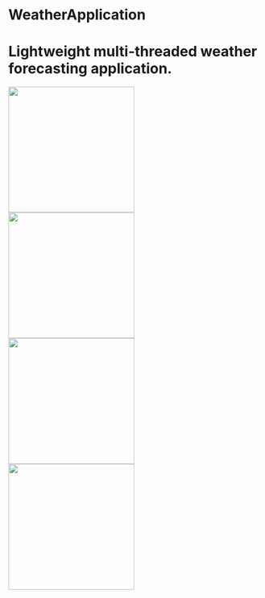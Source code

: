 # WeatherApplication

Lightweight  multi-threaded weather forecasting application.
=======
<img align="left" src="https://github.com/Jparrishau/WeatherApplication/blob/master/Screenshot_20180418-093343.png" width="250"/>
<img align="left" src="https://github.com/Jparrishau/WeatherApplication/blob/master/Screenshot_20180418-093357.png" width="250"/>
<img align="left" src="https://github.com/Jparrishau/WeatherApplication/blob/master/Screenshot_20180418-093404.png" width="250"/>
<img align="left" src="https://github.com/Jparrishau/WeatherApplication/blob/master/Screenshot_20180418-093441.png" width="250"/>
